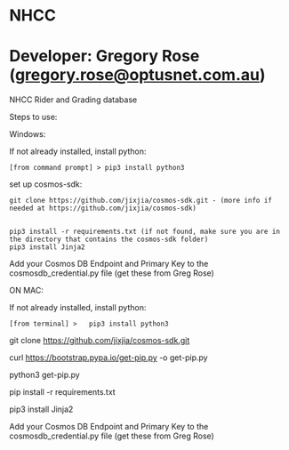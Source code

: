 # NHCC

# Developer: Gregory Rose (gregory.rose@optusnet.com.au)

NHCC Rider and Grading database

Steps to use:

Windows:

If not already installed, install python:

	[from command prompt] >	pip3 install python3

set up cosmos-sdk:

    git clone https://github.com/jixjia/cosmos-sdk.git - (more info if needed at https://github.com/jixjia/cosmos-sdk)


    pip3 install -r requirements.txt (if not found, make sure you are in the directory that contains the cosmos-sdk folder)
	pip3 install Jinja2

Add your Cosmos DB Endpoint and Primary Key to the cosmosdb_credential.py file (get these from Greg Rose)



ON MAC:

If not already installed, install python:

	[from terminal] >	pip3 install python3

git clone https://github.com/jixjia/cosmos-sdk.git

curl https://bootstrap.pypa.io/get-pip.py -o get-pip.py

python3 get-pip.py

pip install -r requirements.txt

pip3 install Jinja2

Add your Cosmos DB Endpoint and Primary Key to the cosmosdb_credential.py file (get these from Greg Rose)
